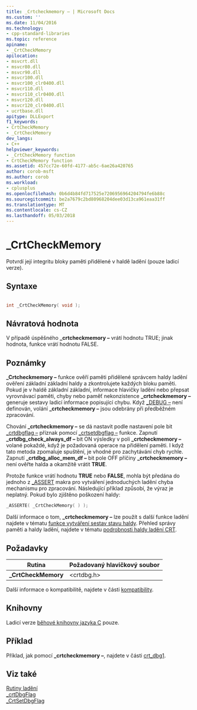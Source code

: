 ```yaml
---
title: _Crtcheckmemory – | Microsoft Docs
ms.custom: ''
ms.date: 11/04/2016
ms.technology:
- cpp-standard-libraries
ms.topic: reference
apiname:
- _CrtCheckMemory
apilocation:
- msvcrt.dll
- msvcr80.dll
- msvcr90.dll
- msvcr100.dll
- msvcr100_clr0400.dll
- msvcr110.dll
- msvcr110_clr0400.dll
- msvcr120.dll
- msvcr120_clr0400.dll
- ucrtbase.dll
apitype: DLLExport
f1_keywords:
- CrtCheckMemory
- _CrtCheckMemory
dev_langs:
- C++
helpviewer_keywords:
- _CrtCheckMemory function
- CrtCheckMemory function
ms.assetid: 457cc72e-60fd-4177-ab5c-6ae26a420765
author: corob-msft
ms.author: corob
ms.workload:
- cplusplus
ms.openlocfilehash: 0b6d4b84fd717525e7206956964204794fe6b88c
ms.sourcegitcommit: be2a7679c2bd80968204dee03d13ca961eaa31ff
ms.translationtype: MT
ms.contentlocale: cs-CZ
ms.lasthandoff: 05/03/2018
---
```

# <a name="crtcheckmemory"></a>_CrtCheckMemory

Potvrdí její integritu bloky paměti přidělené v haldě ladění (pouze ladicí verze).

## <a name="syntax"></a>Syntaxe

```C

int _CrtCheckMemory( void );
```

## <a name="return-value"></a>Návratová hodnota

V případě úspěšného **_crtcheckmemory –** vrátí hodnotu TRUE; jinak hodnota, funkce vrátí hodnotu FALSE.

## <a name="remarks"></a>Poznámky

**_Crtcheckmemory –** funkce ověří paměti přidělené správcem haldy ladění ověření základní základní haldy a zkontrolujete každých bloku paměti. Pokud je v haldě základní základní, informace hlavičky ladění nebo přepsat vyrovnávací paměti, chyby nebo paměť nekonzistence **_crtcheckmemory –** generuje sestavy ladicí informace popisující chybu. Když [_DEBUG –](../../c-runtime-library/debug.md) není definován, volání **_crtcheckmemory –** jsou odebrány při předběžném zpracování.

Chování **_crtcheckmemory –** se dá nastavit podle nastavení pole bit [_crtdbgflag –](../../c-runtime-library/crtdbgflag.md) příznak pomocí [_crtsetdbgflag –](crtsetdbgflag.md) funkce. Zapnutí **_crtdbg_check_always_df –** bit ON výsledky v poli **_crtcheckmemory –** volané pokaždé, když je požadovaná operace na přidělení paměti. I když tato metoda zpomaluje spuštění, je vhodné pro zachytávání chyb rychle. Zapnutí **_crtdbg_alloc_mem_df –** bit pole OFF příčiny **_crtcheckmemory –** není ověřte halda a okamžitě vrátit **TRUE**.

Protože funkce vrátí hodnotu **TRUE** nebo **FALSE**, mohla být předána do jednoho z [_ASSERT](assert-asserte-assert-expr-macros.md) makra pro vytváření jednoduchých ladění chyba mechanismu pro zpracování. Následující příklad způsobí, že výraz je neplatný. Pokud bylo zjištěno poškození haldy:

```C
_ASSERTE( _CrtCheckMemory( ) );
```

Další informace o tom, **_crtcheckmemory –** lze použít s další funkce ladění najdete v tématu [funkce vytváření sestav stavu haldy](/visualstudio/debugger/crt-debug-heap-details). Přehled správy paměti a haldy ladění, najdete v tématu [podrobnosti haldy ladění CRT](/visualstudio/debugger/crt-debug-heap-details).

## <a name="requirements"></a>Požadavky

|Rutina|Požadovaný hlavičkový soubor|
|-------------|---------------------|
|**_CrtCheckMemory**|\<crtdbg.h>|

Další informace o kompatibilitě, najdete v části [kompatibility](../../c-runtime-library/compatibility.md).

## <a name="libraries"></a>Knihovny

Ladicí verze [běhové knihovny jazyka C](../../c-runtime-library/crt-library-features.md) pouze.

## <a name="example"></a>Příklad

Příklad, jak pomocí **_crtcheckmemory –**, najdete v části [crt_dbg1](https://github.com/Microsoft/VCSamples/tree/master/VC2010Samples/crt/crt_dbg1).

## <a name="see-also"></a>Viz také

[Rutiny ladění](../../c-runtime-library/debug-routines.md)<br/>
[_crtDbgFlag](../../c-runtime-library/crtdbgflag.md)<br/>
[_CrtSetDbgFlag](crtsetdbgflag.md)<br/>
